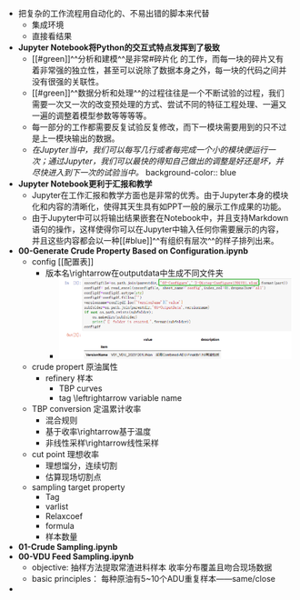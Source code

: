 - 把复杂的工作流程用自动化的、不易出错的脚本来代替
	- 集成环境
	- 直接看结果
- **Jupyter Notebook将Python的交互式特点发挥到了极致**
	- [[#green]]^^分析和建模^^是非常#碎片化 的工作，而每一块的碎片又有着非常强的独立性，甚至可以说除了数据本身之外，每一块的代码之间并没有很强的关联性。
	- [[#green]]^^数据分析和处理^^的过程往往是一个不断试验的过程，我们需要一次又一次的改变预处理的方式、尝试不同的特征工程处理、一遍又一遍的调整着模型参数等等等等。
	- 每一部分的工作都需要反复试验反复修改，而下一模块需要用到的只不过是上一模块输出的数据。
	- *在Jupyter当中，我们可以每写几行或者每完成一个小的模块便运行一次；通过Jupyter，我们可以最快的得知自己做出的调整是好还是坏，并尽快进入到下一次的试验当中。*
	  background-color:: blue
- **Jupyter Notebook更利于汇报和教学**
	- Jupyter在工作汇报和教学方面也是非常的优秀。由于Jupyter本身的模块化和内容的清晰化，使得其天生具有如PPT一般的展示工作成果的功能。
	- 由于Jupyter中可以将输出结果嵌套在Notebook中，并且支持Markdown语句的操作，这样使得你可以在Jupyter中输入任何你需要展示的内容，并且这些内容都会以一种[[#blue]]^^有组织有层次^^的样子排列出来。
- **00-Generate Crude Property Based on Configuration.ipynb**
	- config [[配置表]]
		- 版本名\rightarrow在outputdata中生成不同文件夹
			- ![image.png](../assets/image_1702278774401_0.png)
	- crude propert 原油属性
		- refinery 样本
			- TBP curves
			- tag \leftrightarrow variable name
	- TBP conversion 定温累计收率
		- 混合规则
		- 基于收率\rightarrow基于温度
		- 非线性采样\rightarrow线性采样
	- cut point 理想收率
		- 理想馏分，连续切割
		- 估算现场切割点
	- sampling target property
		- Tag
		- varlist
		- Relaxcoef
		- formula
		- 样本数量
- **01-Crude Sampling.ipynb**
- **00-VDU Feed Sampling.ipynb**
	- objective:
	  抽样方法提取常渣进料样本
	  收率分布覆盖且吻合现场数据
	- basic principles：
	  每种原油有5~10个ADU重复样本——same/close
-